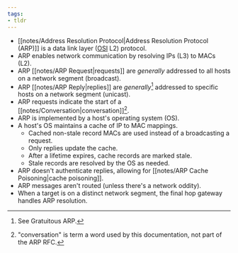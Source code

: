 ```yaml
---
tags:
- tldr
---
```


- [[notes/Address Resolution Protocol|Address Resolution Protocol (ARP)]] is a data link layer ([OSI][osi-model-source] L2) protocol.
- ARP enables network communication by resolving IPs (L3) to MACs (L2).
- ARP [[notes/ARP Request|requests]] are _generally_ addressed to all hosts on a network segment (broadcast).
- ARP [[notes/ARP Reply|replies]] are _generally_[^gratuitous-note] addressed to specific hosts on a network segment (unicast).
- ARP requests indicate the start of a [[notes/Conversation|conversation]][^conversation-note].
- ARP is implemented by a host's operating system (OS).
- A host's OS maintains a cache of IP to MAC mappings.
	- Cached non-stale record MACs are used instead of a broadcasting a request.
	- Only replies update the cache.
	- After a lifetime expires, cache records are marked stale.
	- Stale records are resolved by the OS as needed.
- ARP doesn't authenticate replies, allowing for [[notes/ARP Cache Poisoning|cache poisoning]].
- ARP messages aren't routed (unless there's a network oddity).
- When a target is on a distinct network segment, the final hop gateway handles ARP resolution.

[osi-model-source]: https://www.cloudflare.com/learning/ddos/glossary/open-systems-interconnection-model-osi/
[^gratuitous-note]: See Gratuitous ARP.
[^conversation-note]: "conversation" is term a word used by this documentation, not part of the ARP RFC.
